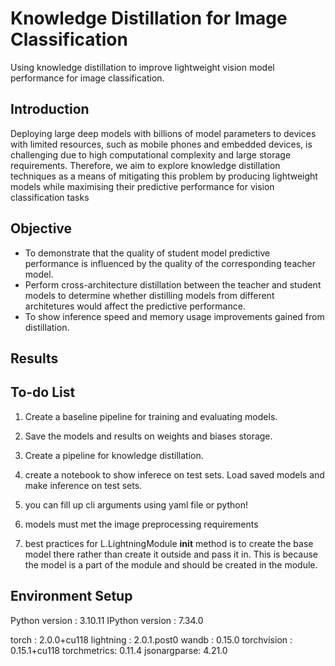 # Knowledge Distillation for Image Classification
Using knowledge distillation to improve lightweight vision model performance for image classification.

## Introduction
Deploying large deep models with billions of model parameters to devices with limited resources, such as mobile phones and embedded devices, is challenging due to high computational complexity and large storage requirements. Therefore, we aim to explore knowledge distillation techniques as a means of mitigating this problem by producing lightweight models while maximising their predictive performance for vision classification tasks

## Objective 
- To demonstrate that the quality of student model predictive performance is influenced by the quality of the corresponding teacher model.
- Perform cross-architecture distillation between the teacher and student models to determine whether distilling models from different architetures would affect the predictive performance.
- To show inference speed and memory usage improvements gained from distillation.

## Results


## To-do List
1. Create a baseline pipeline for training and evaluating models.
2. Save the models and results on weights and biases storage.
3. Create a pipeline for knowledge distillation.
4. create a notebook to show inferece on test sets. Load saved models and make inference on test sets.

1. you can fill up cli arguments using yaml file or python!
2. models must met the image preprocessing requirements
3. best practices for L.LightningModule __init__ method is to create the base model there rather than create it outside and pass it in. This is because the model is a part of the module and should be created in the module.

## Environment Setup
Python version       : 3.10.11
IPython version      : 7.34.0

torch       : 2.0.0+cu118
lightning   : 2.0.1.post0
wandb       : 0.15.0
torchvision : 0.15.1+cu118
torchmetrics: 0.11.4
jsonargparse: 4.21.0